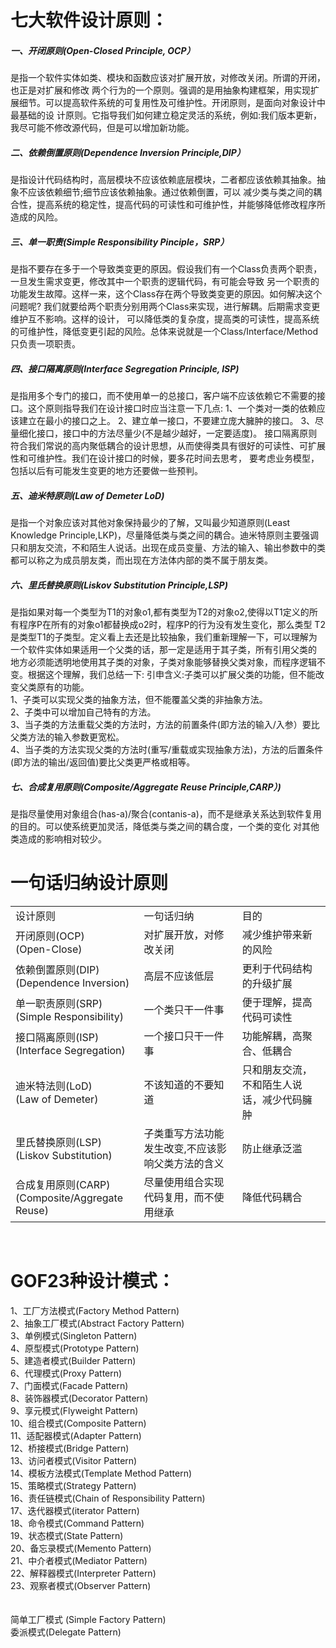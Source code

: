<H1>七大软件设计原则：</H1>
<H5>一、开闭原则(Open-Closed Principle, OCP）</H5>
是指一个软件实体如类、模块和函数应该对扩展开放，对修改关闭。所谓的开闭，也正是对扩展和修改
两个行为的一个原则。强调的是用抽象构建框架，用实现扩展细节。可以提高软件系统的可复用性及可维护性。开闭原则，是面向对象设计中最基础的设
计原则。它指导我们如何建立稳定灵活的系统，例如:我们版本更新，我尽可能不修改源代码，但是可以增加新功能。
<br/>

<H5>二、依赖倒置原则(Dependence Inversion Principle,DIP）</H5>
是指设计代码结构时，高层模块不应该依赖底层模块，二者都应该依赖其抽象。抽象不应该依赖细节;细节应该依赖抽象。通过依赖倒置，可以
减少类与类之间的耦合性，提高系统的稳定性，提高代码的可读性和可维护性，并能够降低修改程序所造成的风险。
<br/>

<H5>三、单一职责(Simple Responsibility Pinciple，SRP）</H5>
是指不要存在多于一个导致类变更的原因。假设我们有一个Class负责两个职责，一旦发生需求变更，修改其中一个职责的逻辑代码，有可能会导致
另一个职责的功能发生故障。这样一来，这个Class存在两个导致类变更的原因。如何解决这个问题呢?
我们就要给两个职责分别用两个Class来实现，进行解耦。后期需求变更维护互不影响。这样的设计，
可以降低类的复杂度，提高类的可读性，提高系统的可维护性，降低变更引起的风险。总体来说就是一个Class/Interface/Method只负责一项职责。
<br/>


<H5>四、接口隔离原则(Interface Segregation Principle, ISP)</H5>
是指用多个专门的接口，而不使用单一的总接口，客户端不应该依赖它不需要的接口。这个原则指导我们在设计接口时应当注意一下几点:
1、一个类对一类的依赖应该建立在最小的接口之上。
2、建立单一接口，不要建立庞大臃肿的接口。
3、尽量细化接口，接口中的方法尽量少(不是越少越好，一定要适度)。
接口隔离原则符合我们常说的高内聚低耦合的设计思想，从而使得类具有很好的可读性、可扩展性和可维护性。我们在设计接口的时候，要多花时间去思考，
要考虑业务模型，包括以后有可能发生变更的地方还要做一些预判。
<br/>

<H5>五、迪米特原则(Law of Demeter LoD)</H5>
是指一个对象应该对其他对象保持最少的了解，又叫最少知道原则(Least Knowledge Principle,LKP)，尽量降低类与类之间的耦合。迪米特原则主要强调
只和朋友交流，不和陌生人说话。出现在成员变量、方法的输入、输出参数中的类都可以称之为成员朋友类，而出现在方法体内部的类不属于朋友类。
<br/>

<H5>六、里氏替换原则(Liskov Substitution Principle,LSP)</H5>
是指如果对每一个类型为T1的对象o1,都有类型为T2的对象o2,使得以T1定义的所有程序Р在所有的对象o1都替换成o2时，程序Р的行为没有发生变化，那么类型
T2是类型T1的子类型。定义看上去还是比较抽象，我们重新理解一下，可以理解为一个软件实体如果适用一个父类的话，那一定是适用于其子类，所有引用父类的
地方必须能透明地使用其子类的对象，子类对象能够替换父类对象，而程序逻辑不变。根据这个理解，我们总结一下:
引申含义:子类可以扩展父类的功能，但不能改变父类原有的功能。<br/>
1、子类可以实现父类的抽象方法，但不能覆盖父类的非抽象方法。<br/>
2、子类中可以增加自己特有的方法。<br/>
3、当子类的方法重载父类的方法时，方法的前置条件(即方法的输入/入参）要比父类方法的输入参数更宽松。<br/>
4、当子类的方法实现父类的方法时(重写/重载或实现抽象方法)，方法的后置条件(即方法的输出/返回值)要比父类更严格或相等。
<br/>


<H5>七、合成复用原则(Composite/Aggregate Reuse Principle,CARP）)</H5>
是指尽量使用对象组合(has-a)/聚合(contanis-a)，而不是继承关系达到软件复用的目的。可以使系统更加灵活，降低类与类之间的耦合度，一个类的变化
对其他类造成的影响相对较少。

<H1>一句话归纳设计原则</H1>
<table>
    <tr>
        <td>设计原则</td>
        <td>一句话归纳</td>
        <td>目的</td>
    </tr>
    <tr>
        <td>开闭原则(OCP)<br/>(Open-Close)</td>
        <td>对扩展开放，对修改关闭</td>
        <td>减少维护带来新的风险</td>
    </tr>
    <tr>
        <td>依赖倒置原则(DIP)<br/>(Dependence Inversion)</td>
        <td>高层不应该低层</td>
        <td>更利于代码结构的升级扩展</td>
    </tr>
    <tr>
        <td>单一职责原则(SRP)<br/>(Simple Responsibility)</td>
        <td>一个类只干一件事</td>
        <td>便于理解，提高代码可读性</td>
    </tr>
    <tr>
        <td>接口隔离原则(ISP)<br/>(Interface Segregation)</td>
        <td>一个接口只干一件事</td>
        <td>功能解耦，高聚合、低耦合</td>
    </tr>
    <tr>
        <td>迪米特法则(LoD)<br/>(Law of Demeter)</td>
        <td>不该知道的不要知道</td>
        <td>只和朋友交流，不和陌生人说话，减少代码臃肿</td>
    </tr>
    <tr>
        <td>里氏替换原则(LSP)<br/>(Liskov Substitution)</td>
        <td>子类重写方法功能发生改变,不应该影响父类方法的含义</td>
        <td>防止继承泛滥</td>
    </tr>
    <tr>
        <td>合成复用原则(CARP)<br/>(Composite/Aggregate Reuse)</td>
        <td>尽量使用组合实现代码复用，而不使用继承</td>
        <td>降低代码耦合</td>
    </tr>
</table>


<br/>
<H1>GOF23种设计模式：</H1>
1、工厂方法模式(Factory Method Pattern)<br/>
2、抽象工厂模式(Abstract Factory Pattern)<br/>
3、单例模式(Singleton Pattern)<br/>
4、原型模式(Prototype Pattern)<br/>
5、建造者模式(Builder Pattern)<br/>
6、代理模式(Proxy Pattern)<br/>
7、门面模式(Facade Pattern)<br/>
8、装饰器模式(Decorator Pattern)<br/>
9、享元模式(Flyweight Pattern)<br/>
10、组合模式(Composite Pattern)<br/>
11、适配器模式(Adapter Pattern)<br/>
12、桥接模式(Bridge Pattern)<br/>
13、访问者模式(Visitor Pattern)<br/>
14、模板方法模式(Template Method Pattern)<br/>
15、策略模式(Strategy Pattern)<br/>
16、责任链模式(Chain of Responsibility Pattern)<br/>
17、迭代器模式(iterator Pattern)<br/>
18、命令模式(Command Pattern)<br/>
19、状态模式(State Pattern)<br/>
20、备忘录模式(Memento Pattern)<br/>
21、中介者模式(Mediator Pattern)<br/>
22、解释器模式(Interpreter Pattern)<br/>
23、观察者模式(Observer Pattern)<br/>

<br/>
<br/>
简单工厂模式 (Simple Factory Pattern)<br/>
委派模式(Delegate Pattern)


